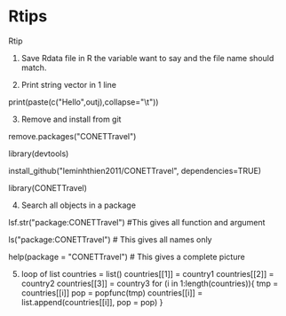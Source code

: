 # Rtips
Rtip
1. Save Rdata file in R the variable want to say and the file name should match.

2. Print string vector in 1 line

 print(paste(c("Hello",outj),collapse="\t"))


3. Remove and install from git

remove.packages("CONETTravel")

library(devtools)

install_github("leminhthien2011/CONETTravel", dependencies=TRUE)

library(CONETTravel)

4. Search all objects in a package

lsf.str("package:CONETTravel") #This gives all function and argument

ls("package:CONETTravel") # This gives all names only

help(package = "CONETTravel") # This gives a complete picture

5. loop of list
countries = list()
countries[[1]] = country1
countries[[2]] = country2
countries[[3]] = country3
for (i in 1:length(countries)){
  tmp = countries[[i]]
  pop = popfunc(tmp)
  countries[[i]] = list.append(countries[[i]], pop = pop)
}



